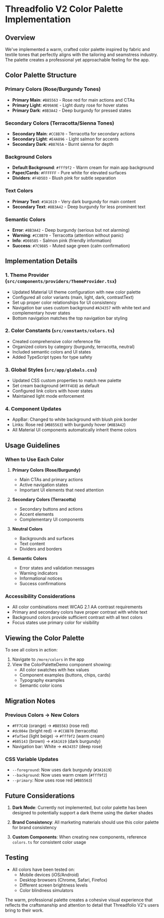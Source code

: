 # Threadfolio V2 Color Palette Implementation

## Overview

We've implemented a warm, crafted color palette inspired by fabric and textile tones that perfectly aligns with the tailoring and seamstress industry. The palette creates a professional yet approachable feeling for the app.

## Color Palette Structure

### Primary Colors (Rose/Burgundy Tones)

- **Primary Main**: `#B85563` - Rose red for main actions and CTAs
- **Primary Light**: `#D99A9E` - Light dusty rose for hover states
- **Primary Dark**: `#8B3A42` - Deep burgundy for pressed states

### Secondary Colors (Terracotta/Sienna Tones)

- **Secondary Main**: `#CC8B70` - Terracotta for secondary actions
- **Secondary Light**: `#E4A896` - Light salmon for accents
- **Secondary Dark**: `#B8765A` - Burnt sienna for depth

### Background Colors

- **Default Background**: `#fff9f2` - Warm cream for main app background
- **Paper/Cards**: `#FFFFFF` - Pure white for elevated surfaces
- **Dividers**: `#F4D5D3` - Blush pink for subtle separation

### Text Colors

- **Primary Text**: `#3A1619` - Very dark burgundy for main content
- **Secondary Text**: `#8B3A42` - Deep burgundy for less prominent text

### Semantic Colors

- **Error**: `#8B3A42` - Deep burgundy (serious but not alarming)
- **Warning**: `#CC8B70` - Terracotta (attention without panic)
- **Info**: `#D08585` - Salmon pink (friendly information)
- **Success**: `#7C9885` - Muted sage green (calm confirmation)

## Implementation Details

### 1. Theme Provider (`src/components/providers/ThemeProvider.tsx`)

- Updated Material UI theme configuration with new color palette
- Configured all color variants (main, light, dark, contrastText)
- Set up proper color relationships for UI consistency
- Navigation bar uses custom background `#A34357` with white text and complementary hover states
- Bottom navigation matches the top navigation bar styling

### 2. Color Constants (`src/constants/colors.ts`)

- Created comprehensive color reference file
- Organized colors by category (burgundy, terracotta, neutral)
- Included semantic colors and UI states
- Added TypeScript types for type safety

### 3. Global Styles (`src/app/globals.css`)

- Updated CSS custom properties to match new palette
- Set cream background (`#FFF4E8`) as default
- Configured link colors with hover states
- Maintained light mode enforcement

### 4. Component Updates

- AppBar: Changed to white background with blush pink border
- Links: Rose red (`#B85563`) with burgundy hover (`#8B3A42`)
- All Material UI components automatically inherit theme colors

## Usage Guidelines

### When to Use Each Color

1. **Primary Colors (Rose/Burgundy)**
   - Main CTAs and primary actions
   - Active navigation states
   - Important UI elements that need attention

2. **Secondary Colors (Terracotta)**
   - Secondary buttons and actions
   - Accent elements
   - Complementary UI components

3. **Neutral Colors**
   - Backgrounds and surfaces
   - Text content
   - Dividers and borders

4. **Semantic Colors**
   - Error states and validation messages
   - Warning indicators
   - Informational notices
   - Success confirmations

### Accessibility Considerations

- All color combinations meet WCAG 2.1 AA contrast requirements
- Primary and secondary colors have proper contrast with white text
- Background colors provide sufficient contrast with all text colors
- Focus states use primary color for visibility

## Viewing the Color Palette

To see all colors in action:

1. Navigate to `/more/colors` in the app
2. View the ColorPaletteDemo component showing:
   - All color swatches with hex values
   - Component examples (buttons, chips, cards)
   - Typography examples
   - Semantic color icons

## Migration Notes

### Previous Colors → New Colors

- `#FF7C4D` (orange) → `#B85563` (rose red)
- `#dc004e` (bright red) → `#CC8B70` (terracotta)
- `#faf5ed` (light beige) → `#fff9f2` (warm cream)
- `#605143` (brown) → `#3A1619` (dark burgundy)
- Navigation bar: White → `#A34357` (deep rose)

### CSS Variable Updates

- `--foreground`: Now uses dark burgundy (`#3A1619`)
- `--background`: Now uses warm cream (`#fff9f2`)
- `--primary`: Now uses rose red (`#B85563`)

## Future Considerations

1. **Dark Mode**: Currently not implemented, but color palette has been designed to potentially support a dark theme using the darker shades

2. **Brand Consistency**: All marketing materials should use this color palette for brand consistency

3. **Custom Components**: When creating new components, reference `colors.ts` for consistent color usage

## Testing

- All colors have been tested on:
  - Mobile devices (iOS/Android)
  - Desktop browsers (Chrome, Safari, Firefox)
  - Different screen brightness levels
  - Color blindness simulators

The warm, professional palette creates a cohesive visual experience that reflects the craftsmanship and attention to detail that Threadfolio V2's users bring to their work.
